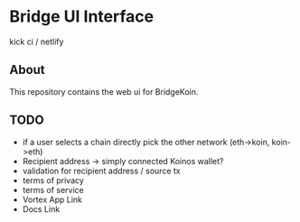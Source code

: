 # Bridge UI Interface

kick ci / netlify

## About

This repository contains the web ui for BridgeKoin.

## TODO

- if a user selects a chain directly pick the other network (eth->koin, koin->eth)
- Recipient address -> simply connected Koinos wallet?
- validation for recipient address / source tx
- terms of privacy
- terms of service
- Vortex App Link
- Docs Link
